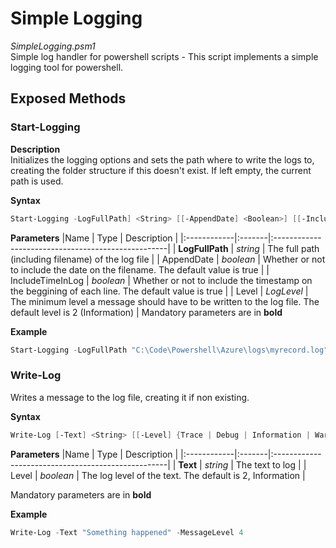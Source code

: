 # Simple Logging  
*SimpleLogging.psm1*  
Simple log handler for powershell scripts - This script implements a simple logging tool for powershell.  
   
## Exposed Methods
### Start-Logging
**Description**  
Initializes the logging options and sets the path where to write the logs to, creating the folder structure if this doesn't exist. If left empty, the current path is used.  
  
**Syntax**
```ps1
Start-Logging -LogFullPath] <String> [[-AppendDate] <Boolean>] [[-IncludeTimeInLog] <Boolean>] [[-Level] {Trace | Debug | Information | Warning | Error | Critical | None}] [<CommonParameters>]
```
  
**Parameters**
|Name | Type | Description |
|:------------|:-------|:---------------------------------------------------|
| **LogFullPath** | *string* | The full path (including filename) of the log file |
| AppendDate | *boolean* | Whether or not to include the date on the filename. The default value is true |
| IncludeTimeInLog | *boolean* | Whether or not to include the timestamp on the beggining of each line. The default value is true |
| Level | *LogLevel* | The minimum level a message should have to be written to the log file. The default level is 2 (Information) |
Mandatory parameters are in **bold**

**Example**
```ps1
Start-Logging -LogFullPath "C:\Code\Powershell\Azure\logs\myrecord.log"
```
    
      
### Write-Log
Writes a message to the log file, creating it if non existing.  
  
**Syntax**
```ps1
Write-Log [-Text] <String> [[-Level] {Trace | Debug | Information | Warning | Error | Critical | None}] [<CommonParameters>]
```
  
**Parameters**
|Name | Type | Description |
|:------------|:-------|:---------------------------------------------------|
| **Text** | *string* | The text to log |
| Level | *boolean* | The log level of the text. The default is 2, Information |

Mandatory parameters are in **bold**

**Example**
```ps1
Write-Log -Text "Something happened" -MessageLevel 4
```  